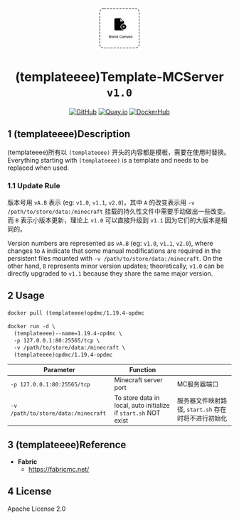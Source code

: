 <div align="center">
	<img (templateeee) src="https://github.com/OPDMC/Template-MCServer/raw/main/docs/%23README/icon.png" width="20%"/>
    <h1>(templateeee)Template-MCServer <code>v1.0</code></h1>
	<a (templateeee) href='https://github.com/OPDMC/Template-MCServer'><img src="https://img.shields.io/badge/-GitHub-3A3A3A?style=flat&amp;logo=GitHub&amp;logoColor=white" referrerpolicy="no-referrer" alt="GitHub"></a>
	<a (templateeee) href=''><img src="https://img.shields.io/badge/-Quay.io-ee0000?style=flat&amp;logo=RedHat&amp;logoColor=white" referrerpolicy="no-referrer" alt="Quay.io"></a>
	<a (templateeee) href=''><img src="https://img.shields.io/badge/-DockerHub-1c90ed?style=flat&amp;logo=Docker&amp;logoColor=white" referrerpolicy="no-referrer" alt="DockerHub"></a>
    </tr>
</div>


## 1 (templateeee)Description

(templateeee)所有以 `(templateeee)` 开头的内容都是模板，需要在使用时替换。Everything starting with `(templateeee)` is a template and needs to be replaced when used.

### 1.1 Update Rule

版本号用 `vA.B` 表示 (eg: `v1.0`, `v1.1`, `v2.0`)，其中 `A` 的改变表示用 `-v /path/to/store/data:/minecraft` 挂载的持久性文件中需要手动做出一些改变。而 `B` 表示小版本更新，理论上 `v1.0` 可以直接升级到 `v1.1` 因为它们的大版本是相同的。

Version numbers are represented as `vA.B` (eg: `v1.0`, `v1.1`, `v2.0`), where changes to `A` indicate that some manual modifications are required in the persistent files mounted with `-v /path/to/store/data:/minecraft`. On the other hand, `B` represents minor version updates; theoretically, `v1.0` can be directly upgraded to `v1.1` because they share the same major version.

## 2 Usage

```shell
docker pull (templateeee)opdmc/1.19.4-opdmc
```

```shell
docker run -d \
  (templateeee)--name=1.19.4-opdmc \
  -p 127.0.0.1:80:25565/tcp \
  -v /path/to/store/data:/minecraft \
  (templateeee)opdmc/1.19.4-opdmc
```

| Parameter                             | Function                                                        |                                  |
|---------------------------------------|-----------------------------------------------------------------|----------------------------------|
| `-p 127.0.0.1:80:25565/tcp`           | Minecraft server port                                           | MC服务器端口                          |
| `-v /path/to/store/data:/minecraft`   | To store data in local, auto initialize if `start.sh` NOT exist | 服务器文件映射路径, `start.sh` 存在时将不进行初始化 |

## 3 (templateeee)Reference

- **Fabric**
  - https://fabricmc.net/


## 4 License

Apache License 2.0
